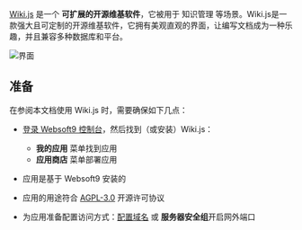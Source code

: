 [Wiki.js](https://js.wiki) 是一个 **可扩展的开源维基软件**，它被用于 知识管理  等场景。Wiki.js是一款强大且可定制的开源维基软件，它拥有美观直观的界面，让编写文档成为一种乐趣，并且兼容多种数据库和平台。


![界面](https://libs.websoft9.com/Websoft9/DocsPicture/zh/wikijs/wikijs-gui-websoft9.png)


## 准备

在参阅本文档使用 Wiki.js 时，需要确保如下几点：

- [登录 Websoft9 控制台](./login-console)，然后找到（或安装）Wiki.js：
  - **我的应用** 菜单找到应用 
  - **应用商店** 菜单部署应用

- 应用是基于 Websoft9 安装的


- 应用的用途符合 [AGPL-3.0](https://opensource.org/licenses/AGPL-3.0) 开源许可协议


- 为应用准备配置访问方式：[配置域名](./domain-set) 或 **服务器安全组**开启网外端口